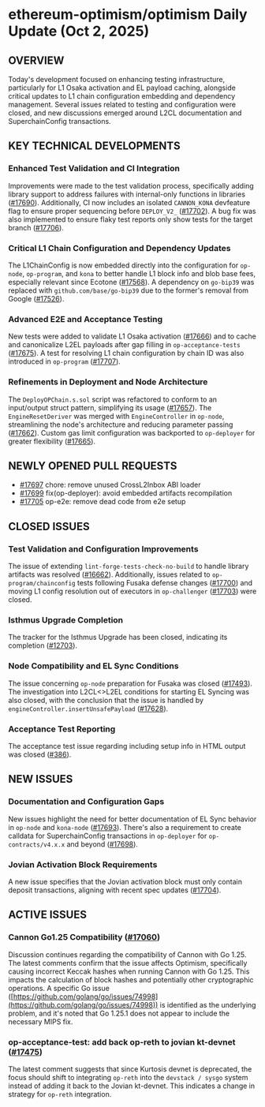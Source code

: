 # ethereum-optimism/optimism Daily Update (Oct 2, 2025)
## OVERVIEW 
Today's development focused on enhancing testing infrastructure, particularly for L1 Osaka activation and EL payload caching, alongside critical updates to L1 chain configuration embedding and dependency management. Several issues related to testing and configuration were closed, and new discussions emerged around L2CL documentation and SuperchainConfig transactions.

## KEY TECHNICAL DEVELOPMENTS

### Enhanced Test Validation and CI Integration
Improvements were made to the test validation process, specifically adding library support to address failures with internal-only functions in libraries ([#17690](https://github.com/ethereum-optimism/optimism/pull/17690)). Additionally, CI now includes an isolated `CANNON_KONA` devfeature flag to ensure proper sequencing before `DEPLOY_V2_` ([#17702](https://github.com/ethereum-optimism/optimism/pull/17702)). A bug fix was also implemented to ensure flaky test reports only show tests for the target branch ([#17706](https://github.com/ethereum-optimism/optimism/pull/17706)).

### Critical L1 Chain Configuration and Dependency Updates
The L1ChainConfig is now embedded directly into the configuration for `op-node`, `op-program`, and `kona` to better handle L1 block info and blob base fees, especially relevant since Ecotone ([#17568](https://github.com/ethereum-optimism/optimism/pull/17568)). A dependency on `go-bip39` was replaced with `github.com/base/go-bip39` due to the former's removal from Google ([#17526](https://github.com/ethereum-optimism/optimism/pull/17526)).

### Advanced E2E and Acceptance Testing
New tests were added to validate L1 Osaka activation ([#17666](https://github.com/ethereum-optimism/optimism/pull/17666)) and to cache and canonicalize L2EL payloads after gap filling in `op-acceptance-tests` ([#17675](https://github.com/ethereum-optimism/optimism/pull/17675)). A test for resolving L1 chain configuration by chain ID was also introduced in `op-program` ([#17707](https://github.com/ethereum-optimism/optimism/pull/17707)).

### Refinements in Deployment and Node Architecture
The `DeployOPChain.s.sol` script was refactored to conform to an input/output struct pattern, simplifying its usage ([#17657](https://github.com/ethereum-optimism/optimism/pull/17657)). The `EngineResetDeriver` was merged with `EngineController` in `op-node`, streamlining the node's architecture and reducing parameter passing ([#17662](https://github.com/ethereum-optimism/optimism/pull/17662)). Custom gas limit configuration was backported to `op-deployer` for greater flexibility ([#17665](https://github.com/ethereum-optimism/optimism/pull/17665)).

## NEWLY OPENED PULL REQUESTS
- [#17697](https://github.com/ethereum-optimism/optimism/pull/17697) chore: remove unused CrossL2Inbox ABI loader
- [#17699](https://github.com/ethereum-optimism/optimism/pull/17699) fix(op-deployer): avoid embedded artifacts recompilation
- [#17705](https://github.com/ethereum-optimism/optimism/pull/17705) op-e2e: remove dead code from e2e setup

## CLOSED ISSUES

### Test Validation and Configuration Improvements
The issue of extending `lint-forge-tests-check-no-build` to handle library artifacts was resolved ([#16662](https://github.com/ethereum-optimism/optimism/issues/16662)). Additionally, issues related to `op-program/chainconfig` tests following Fusaka defense changes ([#17700](https://github.com/ethereum-optimism/optimism/issues/17700)) and moving L1 config resolution out of executors in `op-challenger` ([#17703](https://github.com/ethereum-optimism/optimism/issues/17703)) were closed.

### Isthmus Upgrade Completion
The tracker for the Isthmus Upgrade has been closed, indicating its completion ([#12703](https://github.com/ethereum-optimism/optimism/issues/12703)).

### Node Compatibility and EL Sync Conditions
The issue concerning `op-node` preparation for Fusaka was closed ([#17493](https://github.com/ethereum-optimism/optimism/issues/17493)). The investigation into L2CL<>L2EL conditions for starting EL Syncing was also closed, with the conclusion that the issue is handled by `engineController.insertUnsafePayload` ([#17628](https://github.com/ethereum-optimism/optimism/issues/17628)).

### Acceptance Test Reporting
The acceptance test issue regarding including setup info in HTML output was closed ([#386](https://github.com/ethereum-optimism/optimism/issues/386)).

## NEW ISSUES

### Documentation and Configuration Gaps
New issues highlight the need for better documentation of EL Sync behavior in `op-node` and `kona-node` ([#17693](https://github.com/ethereum-optimism/optimism/issues/17693)). There's also a requirement to create calldata for SuperchainConfig transactions in `op-deployer` for `op-contracts/v4.x.x` and beyond ([#17698](https://github.com/ethereum-optimism/optimism/issues/17698)).

### Jovian Activation Block Requirements
A new issue specifies that the Jovian activation block must only contain deposit transactions, aligning with recent spec updates ([#17704](https://github.com/ethereum-optimism/optimism/issues/17704)).

## ACTIVE ISSUES

### Cannon Go1.25 Compatibility ([#17060](https://github.com/ethereum-optimism/optimism/issues/17060))
Discussion continues regarding the compatibility of Cannon with Go 1.25. The latest comments confirm that the issue affects Optimism, specifically causing incorrect Keccak hashes when running Cannon with Go 1.25. This impacts the calculation of block hashes and potentially other cryptographic operations. A specific Go issue ([https://github.com/golang/go/issues/74998](https://github.com/golang/go/issues/74998)) is identified as the underlying problem, and it's noted that Go 1.25.1 does not appear to include the necessary MIPS fix.

### op-acceptance-test: add back op-reth to jovian kt-devnet ([#17475](https://github.com/ethereum-optimism/optimism/issues/17475))
The latest comment suggests that since Kurtosis devnet is deprecated, the focus should shift to integrating `op-reth` into the `devstack / sysgo` system instead of adding it back to the Jovian kt-devnet. This indicates a change in strategy for `op-reth` integration.